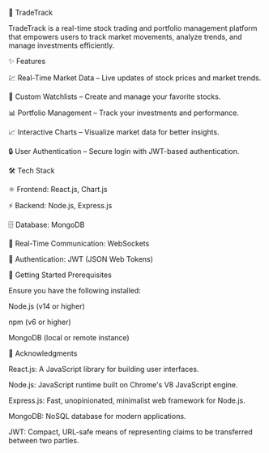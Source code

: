 🚀 TradeTrack

TradeTrack is a real-time stock trading and portfolio management platform that empowers users to track market movements, analyze trends, and manage investments efficiently.




✨ Features

💹 Real-Time Market Data – Live updates of stock prices and market trends.

📝 Custom Watchlists – Create and manage your favorite stocks.

📊 Portfolio Management – Track your investments and performance.

📈 Interactive Charts – Visualize market data for better insights.

🔒 User Authentication – Secure login with JWT-based authentication.




🛠️ Tech Stack

⚛️ Frontend: React.js, Chart.js

⚡ Backend: Node.js, Express.js

🗄️ Database: MongoDB

🔄 Real-Time Communication: WebSockets

🔑 Authentication: JWT (JSON Web Tokens)




🚀 Getting Started
Prerequisites

Ensure you have the following installed:

Node.js (v14 or higher)

npm (v6 or higher)

MongoDB (local or remote instance)



📌 Acknowledgments

React.js: A JavaScript library for building user interfaces.

Node.js: JavaScript runtime built on Chrome's V8 JavaScript engine.

Express.js: Fast, unopinionated, minimalist web framework for Node.js.

MongoDB: NoSQL database for modern applications.

JWT: Compact, URL-safe means of representing claims to be transferred between two parties.
